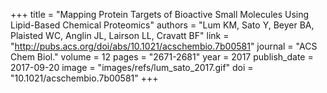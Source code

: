 +++
title = "Mapping Protein Targets of Bioactive Small Molecules Using Lipid-Based Chemical Proteomics"
authors = "Lum KM, Sato Y, Beyer BA, Plaisted WC, Anglin JL, Lairson LL, Cravatt BF"
link = "http://pubs.acs.org/doi/abs/10.1021/acschembio.7b00581"
journal = "ACS Chem Biol."
volume = 12
pages = "2671-2681"
year = 2017
publish_date = 2017-09-20
image = "images/refs/lum_sato_2017.gif"
doi = "10.1021/acschembio.7b00581"
+++

